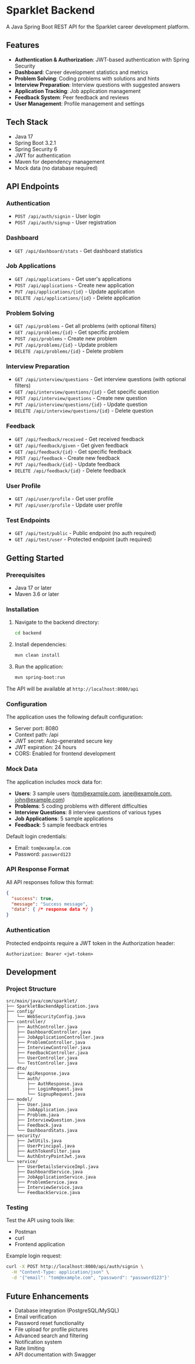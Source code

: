 # Sparklet Backend

A Java Spring Boot REST API for the Sparklet career development platform.

## Features

- **Authentication & Authorization**: JWT-based authentication with Spring Security
- **Dashboard**: Career development statistics and metrics
- **Problem Solving**: Coding problems with solutions and hints
- **Interview Preparation**: Interview questions with suggested answers
- **Application Tracking**: Job application management
- **Feedback System**: Peer feedback and reviews
- **User Management**: Profile management and settings

## Tech Stack

- Java 17
- Spring Boot 3.2.1
- Spring Security 6
- JWT for authentication
- Maven for dependency management
- Mock data (no database required)

## API Endpoints

### Authentication
- `POST /api/auth/signin` - User login
- `POST /api/auth/signup` - User registration

### Dashboard
- `GET /api/dashboard/stats` - Get dashboard statistics

### Job Applications
- `GET /api/applications` - Get user's applications
- `POST /api/applications` - Create new application
- `PUT /api/applications/{id}` - Update application
- `DELETE /api/applications/{id}` - Delete application

### Problem Solving
- `GET /api/problems` - Get all problems (with optional filters)
- `GET /api/problems/{id}` - Get specific problem
- `POST /api/problems` - Create new problem
- `PUT /api/problems/{id}` - Update problem
- `DELETE /api/problems/{id}` - Delete problem

### Interview Preparation
- `GET /api/interview/questions` - Get interview questions (with optional filters)
- `GET /api/interview/questions/{id}` - Get specific question
- `POST /api/interview/questions` - Create new question
- `PUT /api/interview/questions/{id}` - Update question
- `DELETE /api/interview/questions/{id}` - Delete question

### Feedback
- `GET /api/feedback/received` - Get received feedback
- `GET /api/feedback/given` - Get given feedback
- `GET /api/feedback/{id}` - Get specific feedback
- `POST /api/feedback` - Create new feedback
- `PUT /api/feedback/{id}` - Update feedback
- `DELETE /api/feedback/{id}` - Delete feedback

### User Profile
- `GET /api/user/profile` - Get user profile
- `PUT /api/user/profile` - Update user profile

### Test Endpoints
- `GET /api/test/public` - Public endpoint (no auth required)
- `GET /api/test/user` - Protected endpoint (auth required)

## Getting Started

### Prerequisites
- Java 17 or later
- Maven 3.6 or later

### Installation

1. Navigate to the backend directory:
   ```bash
   cd backend
   ```

2. Install dependencies:
   ```bash
   mvn clean install
   ```

3. Run the application:
   ```bash
   mvn spring-boot:run
   ```

The API will be available at `http://localhost:8080/api`

### Configuration

The application uses the following default configuration:
- Server port: 8080
- Context path: /api
- JWT secret: Auto-generated secure key
- JWT expiration: 24 hours
- CORS: Enabled for frontend development

### Mock Data

The application includes mock data for:
- **Users**: 3 sample users (tom@example.com, jane@example.com, john@example.com)
- **Problems**: 5 coding problems with different difficulties
- **Interview Questions**: 8 interview questions of various types
- **Job Applications**: 5 sample applications
- **Feedback**: 5 sample feedback entries

Default login credentials:
- Email: `tom@example.com`
- Password: `password123`

### API Response Format

All API responses follow this format:
```json
{
  "success": true,
  "message": "Success message",
  "data": { /* response data */ }
}
```

### Authentication

Protected endpoints require a JWT token in the Authorization header:
```
Authorization: Bearer <jwt-token>
```

## Development

### Project Structure
```
src/main/java/com/sparklet/
├── SparkletBackendApplication.java
├── config/
│   └── WebSecurityConfig.java
├── controller/
│   ├── AuthController.java
│   ├── DashboardController.java
│   ├── JobApplicationController.java
│   ├── ProblemController.java
│   ├── InterviewController.java
│   ├── FeedbackController.java
│   ├── UserController.java
│   └── TestController.java
├── dto/
│   ├── ApiResponse.java
│   └── auth/
│       ├── AuthResponse.java
│       ├── LoginRequest.java
│       └── SignupRequest.java
├── model/
│   ├── User.java
│   ├── JobApplication.java
│   ├── Problem.java
│   ├── InterviewQuestion.java
│   ├── Feedback.java
│   └── DashboardStats.java
├── security/
│   ├── JwtUtils.java
│   ├── UserPrincipal.java
│   ├── AuthTokenFilter.java
│   └── AuthEntryPointJwt.java
└── service/
    ├── UserDetailsServiceImpl.java
    ├── DashboardService.java
    ├── JobApplicationService.java
    ├── ProblemService.java
    ├── InterviewService.java
    └── FeedbackService.java
```

### Testing

Test the API using tools like:
- Postman
- curl
- Frontend application

Example login request:
```bash
curl -X POST http://localhost:8080/api/auth/signin \
  -H "Content-Type: application/json" \
  -d '{"email": "tom@example.com", "password": "password123"}'
```

## Future Enhancements

- Database integration (PostgreSQL/MySQL)
- Email verification
- Password reset functionality
- File upload for profile pictures
- Advanced search and filtering
- Notification system
- Rate limiting
- API documentation with Swagger
